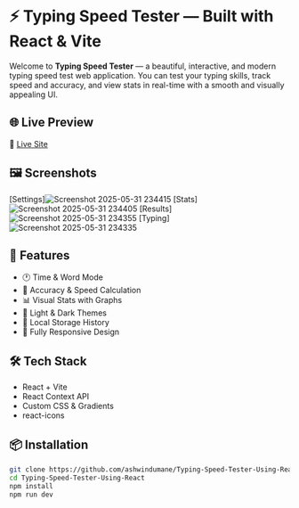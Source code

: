 # ⚡ Typing Speed Tester — Built with React & Vite

Welcome to **Typing Speed Tester** — a beautiful, interactive, and modern typing speed test web application. You can test your typing skills, track speed and accuracy, and view stats in real-time with a smooth and visually appealing UI.

## 🌐 Live Preview

🔗 [Live Site](https://ashwindumane.github.io/Typing-Speed-Tester-Using-React)

## 🖼️ Screenshots

[Settings]![Screenshot 2025-05-31 234415](https://github.com/user-attachments/assets/5326412e-83bd-4054-acab-db1e5db5430a)
[Stats]![Screenshot 2025-05-31 234405](https://github.com/user-attachments/assets/02399c03-f509-4737-b6a5-dcdc71291923)
[Results]![Screenshot 2025-05-31 234355](https://github.com/user-attachments/assets/c4032bbc-e0a1-4168-b1aa-9224277460b1)
[Typing] ![Screenshot 2025-05-31 234335](https://github.com/user-attachments/assets/374ebd58-d029-4010-8b8b-60476cd7435b)


## 🚀 Features

- 🕐 Time & Word Mode
- 🎯 Accuracy & Speed Calculation
- 📊 Visual Stats with Graphs
- 🎨 Light & Dark Themes
- 💾 Local Storage History
- 📱 Fully Responsive Design

## 🛠️ Tech Stack

- React + Vite
- React Context API
- Custom CSS & Gradients
- react-icons

## 📦 Installation

```bash
git clone https://github.com/ashwindumane/Typing-Speed-Tester-Using-React.git
cd Typing-Speed-Tester-Using-React
npm install
npm run dev
